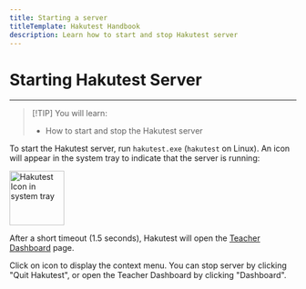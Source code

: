 ```yaml
---
title: Starting a server
titleTemplate: Hakutest Handbook
description: Learn how to start and stop Hakutest server
---
```


# Starting Hakutest Server

---

> [!TIP] You will learn:
>
> -   How to start and stop the Hakutest server

To start the Hakutest server, run `hakutest.exe` (`hakutest` on Linux). An icon
will appear in the system tray to indicate that the server is running:

<img id="systray-icon" src="/logo/icon.svg" alt="Hakutest Icon in system tray" width="96">

After a short timeout (1.5 seconds), Hakutest will open the [Teacher
Dashboard](/handbook/guide/02-dashboard) page.

Click on icon to display the context menu. You can stop server by clicking
"Quit Hakutest", or open the Teacher Dashboard by clicking "Dashboard".
